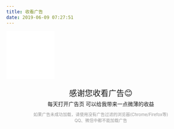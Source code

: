 ```yaml
---
title: 收看广告
date: 2019-06-09 07:27:51
---
```


<script async src="https://pagead2.googlesyndication.com/pagead/js/adsbygoogle.js"></script>
<!-- adpage -->
<ins class="adsbygoogle"
     style="display:block"
     data-ad-client="ca-pub-8637197148903783"
     data-ad-slot="2008916863"
     data-ad-format="auto"
     data-full-width-responsive="true"></ins>
<script>
     (adsbygoogle = window.adsbygoogle || []).push({});
</script>

<iframe id="_CUZSVG" src="/thanks.svg" width="128" height="128" frameborder="no" border="0" scrolling="no">
</iframe>
<div style="width:100%;text-align:center">
    <span style="margin-top:20px;font-size:1.5em;display:block;">感谢您收看广告😊</span>
    <span style="margin-top:5px;font-size:1em;display:block;">每天打开广告页 可以给我带来一点微薄的收益</span>
     <span style="margin-top:10px;font-size:0.8em;color:#999;display:block;">如果广告未成功加载，请使用没有广告过滤的浏览器(Chrome/Firefox等)<br>QQ、微信中都不能加载广告</span>
</div>

